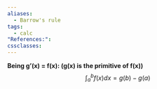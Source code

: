 ```yaml
---
aliases:
  - Barrow's rule
tags:
  - calc
"References:": 
cssclasses:
---
```

**Being g’(x) = f(x): (g(x) is the primitive of f(x))**
$$
\int_a^b f(x) dx = g(b) - g(a)
$$


